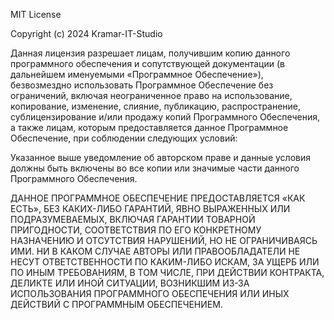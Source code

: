 MIT License

Copyright (c) 2024 Kramar-IT-Studio

Данная лицензия разрешает лицам, получившим копию данного программного обеспечения 
и сопутствующей документации (в дальнейшем именуемыми «Программное Обеспечение»), 
безвозмездно использовать Программное Обеспечение без ограничений, включая 
неограниченное право на использование, копирование, изменение, слияние, публикацию, 
распространение, сублицензирование и/или продажу копий Программного Обеспечения, а 
также лицам, которым предоставляется данное Программное Обеспечение, при соблюдении 
следующих условий:

Указанное выше уведомление об авторском праве и данные условия должны быть включены 
во все копии или значимые части данного Программного Обеспечения.

ДАННОЕ ПРОГРАММНОЕ ОБЕСПЕЧЕНИЕ ПРЕДОСТАВЛЯЕТСЯ «КАК ЕСТЬ», БЕЗ КАКИХ-ЛИБО ГАРАНТИЙ, 
ЯВНО ВЫРАЖЕННЫХ ИЛИ ПОДРАЗУМЕВАЕМЫХ, ВКЛЮЧАЯ ГАРАНТИИ ТОВАРНОЙ ПРИГОДНОСТИ, 
СООТВЕТСТВИЯ ПО ЕГО КОНКРЕТНОМУ НАЗНАЧЕНИЮ И ОТСУТСТВИЯ НАРУШЕНИЙ, НО НЕ 
ОГРАНИЧИВАЯСЬ ИМИ. НИ В КАКОМ СЛУЧАЕ АВТОРЫ ИЛИ ПРАВООБЛАДАТЕЛИ НЕ НЕСУТ 
ОТВЕТСТВЕННОСТИ ПО КАКИМ-ЛИБО ИСКАМ, ЗА УЩЕРБ ИЛИ ПО ИНЫМ ТРЕБОВАНИЯМ, В ТОМ ЧИСЛЕ, 
ПРИ ДЕЙСТВИИ КОНТРАКТА, ДЕЛИКТЕ ИЛИ ИНОЙ СИТУАЦИИ, ВОЗНИКШИМ ИЗ-ЗА ИСПОЛЬЗОВАНИЯ 
ПРОГРАММНОГО ОБЕСПЕЧЕНИЯ ИЛИ ИНЫХ ДЕЙСТВИЙ С ПРОГРАММНЫМ ОБЕСПЕЧЕНИЕМ. 